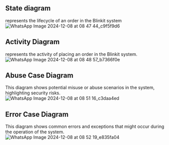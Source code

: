 ## State diagram 
represents the lifecycle of an order in the Blinkit system
![WhatsApp Image 2024-12-08 at 08 47 44_c9f5f9d6](https://github.com/user-attachments/assets/96d98199-0e20-4b5d-9f65-0849b848a2d0)


## Activity Diagram
represents the activity of placing an order in the Blinkit system.
![WhatsApp Image 2024-12-08 at 08 48 57_b7366f0e](https://github.com/user-attachments/assets/79b16371-8617-4266-9a3e-5749277996d4)


## Abuse Case Diagram
This diagram shows potential misuse or abuse scenarios in the system, highlighting security risks.
![WhatsApp Image 2024-12-08 at 08 51 16_c3daa4ed](https://github.com/user-attachments/assets/88a9394d-fd7d-437b-bf12-5d7cb890a1dc)


## Error Case Diagram
This diagram shows common errors and exceptions that might occur during the operation of the system.
![WhatsApp Image 2024-12-08 at 08 52 19_e835fa04](https://github.com/user-attachments/assets/128922a3-c9d9-41b1-b693-73bededbebcb)
